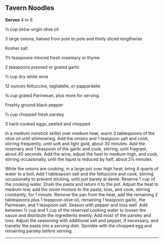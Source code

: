 ﻿## Tavern Noodles

**Serves** 4 to 6

⅓ cup extra-virgin olive oil

3 large onions, halved from pole to pole and thinly sliced lengthwise

Kosher salt

1½ teaspoons minced fresh rosemary or thyme

2 teaspoons pressed or grated garlic

½ cup dry white wine

12 ounces fettuccine, tagliatelle, or pappardelle

¾ cup grated Parmesan, plus more for serving

Freshly ground black pepper

⅓ cup chopped fresh parsley

3 hard-cooked eggs, peeled and chopped

In a medium nonstick skillet over medium heat, warm 3 tablespoons of the olive oil until shimmering. Add the onions and 1 teaspoon salt and cook, stirring frequently, until soft and light gold, about 30 minutes. Add the rosemary and 1 teaspoon of the garlic and cook, stirring, until fragrant, about 40 seconds. Add the wine, adjust the heat to medium-high, and cook, stirring occasionally, until the liquid is reduced by half, about 2½ minutes.

While the onions are cooking, in a large pot over high heat, bring 4 quarts of water to a boil. Add 1 tablespoon salt and the fettuccine and cook, stirring occasionally to prevent sticking, until just barely al dente. Reserve 1 cup of the cooking water. Drain the pasta and return it to the pot. Adjust the heat to medium-low, add the onion mixture to the pasta, toss, and cook, stirring constantly, for 1 minute. Remove the pan from the heat, add the remaining 2 tablespoons plus 1 teaspoon olive oil, remaining 1 teaspoon garlic, the Parmesan, and 1 teaspoon salt. Season with pepper and toss well. Add between ½ cup and 1 cup of the reserved cooking water to loosen the sauce and distribute the ingredients evenly. Add most of the parsley and toss. Adjust the seasoning with additional salt and pepper, if necessary, and transfer the pasta into a serving dish. Sprinkle with the chopped egg and remaining parsley before serving.

---

